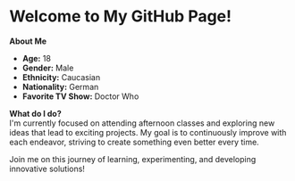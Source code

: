 # Welcome to My GitHub Page!

**About Me**
- **Age:** 18
- **Gender:** Male
- **Ethnicity:** Caucasian
- **Nationality:** German
- **Favorite TV Show:** Doctor Who

**What do I do?** </br>
I'm currently focused on attending afternoon classes and exploring new ideas that lead to exciting projects. My goal is to continuously improve with each endeavor, striving to create something even better every time.

Join me on this journey of learning, experimenting, and developing innovative solutions!
